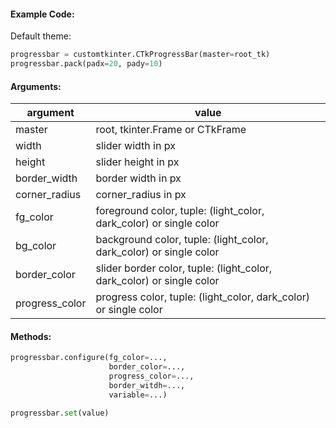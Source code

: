 #### Example Code:
Default theme:
```python
progressbar = customtkinter.CTkProgressBar(master=root_tk)
progressbar.pack(padx=20, pady=10)
```

#### Arguments:

argument | value
--- | ---
master | root, tkinter.Frame or CTkFrame
width | slider width in px
height | slider height in px
border_width | border width in px
corner_radius | corner_radius in px
fg_color | foreground color, tuple: (light_color, dark_color) or single color
bg_color | background color, tuple: (light_color, dark_color) or single color
border_color | slider border color, tuple: (light_color, dark_color) or single color
progress_color | progress color, tuple: (light_color, dark_color) or single color

#### Methods:
```Python
progressbar.configure(fg_color=...,
                      border_color=...,
                      progress_color=...,
                      border_witdh=...,
                      variable=...)

progressbar.set(value)
```